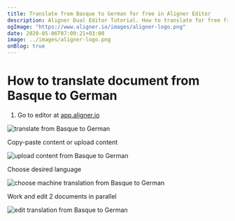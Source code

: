 ```yaml
---
title: Translate from Basque to German for free in Aligner Editor
description: Aligner Dual Editor Tutorial. How to translate for free from Basque to German. Aligner is multilingual document management platform. 
ogImage: "https://www.aligner.io/images/aligner-logo.png"
date: 2020-05-06T07:09:21+03:00
image: ../images/aligner-logo.png
onBlog: true
---
```


# How to translate document from Basque to German

1. Go to editor at [app.aligner.io](https://app.aligner.io "Aligner App web page")

![translate from Basque to German](../aligner-blank-editor.png "translate from Basque to German")

Copy-paste content or upload content

![upload content from Basque to German](../aligner-uploaded-document.png "upload content from Basque to German")

Choose desired language

![choose machine translation from Basque to German](../aligner-language-dropdown.png "choose machine translation from Basque to German")

Work and edit 2 documents in parallel

![edit translation from Basque to German](../aligner-double-sitded-editor.png "edit translation from Basque to German")

